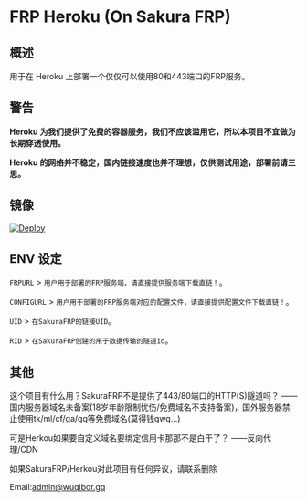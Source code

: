 # FRP Heroku (On Sakura FRP)

## 概述

用于在 Heroku 上部署一个仅仅可以使用80和443端口的FRP服务。

## 警告

**Heroku 为我们提供了免费的容器服务，我们不应该滥用它，所以本项目不宜做为长期穿透使用。**

**Heroku 的网络并不稳定，国内链接速度也并不理想，仅供测试用途，部署前请三思。**

## 镜像

[![Deploy](https://www.herokucdn.com/deploy/button.png)](https://dashboard.heroku.com/new?template=https://github.com/Wuqibor/FRP-Herkou)

## ENV 设定

`FRPURL` > `用户用于部署的FRP服务端，请直接提供服务端下载直链！`。

`CONFIGURL` > `用户用于部署的FRP服务端对应的配置文件，请直接提供配置文件下载直链！`。

`UID` > `在SakuraFRP的链接UID`。

`RID` > `在SakuraFRP创建的用于数据传输的隧道id`。

## 其他

这个项目有什么用？SakuraFRP不是提供了443/80端口的HTTP(S)隧道吗？
——国内服务器域名未备案(18岁年龄限制忧伤/免费域名不支持备案)，国外服务器禁止使用tk/ml/cf/ga/gq等免费域名(莫得钱qwq...)

可是Herkou如果要自定义域名要绑定信用卡那那不是白干了？
——反向代理/CDN

如果SakuraFRP/Herkou对此项目有任何异议，请联系删除

Email:admin@wuqibor.gq
